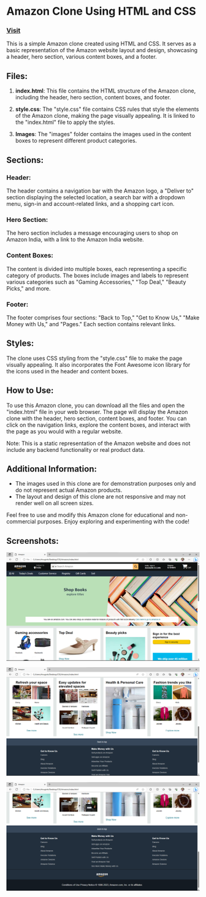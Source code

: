 # Amazon Clone Using HTML and CSS
### [Visit](https://anugrahprathap.github.io/AmazonClone/)
This is a simple Amazon clone created using HTML and CSS. It serves as a basic representation of the Amazon website layout and design, showcasing a header, hero section, various content boxes, and a footer.

## Files:

1. **index.html**: This file contains the HTML structure of the Amazon clone, including the header, hero section, content boxes, and footer.

2. **style.css**: The "style.css" file contains CSS rules that style the elements of the Amazon clone, making the page visually appealing. It is linked to the "index.html" file to apply the styles.

3. **Images**: The "images" folder contains the images used in the content boxes to represent different product categories.

## Sections:

### Header:
The header contains a navigation bar with the Amazon logo, a "Deliver to" section displaying the selected location, a search bar with a dropdown menu, sign-in and account-related links, and a shopping cart icon.

### Hero Section:
The hero section includes a message encouraging users to shop on Amazon India, with a link to the Amazon India website.

### Content Boxes:
The content is divided into multiple boxes, each representing a specific category of products. The boxes include images and labels to represent various categories such as "Gaming Accessories," "Top Deal," "Beauty Picks," and more.

### Footer:
The footer comprises four sections: "Back to Top," "Get to Know Us," "Make Money with Us," and "Pages." Each section contains relevant links.

## Styles:
The clone uses CSS styling from the "style.css" file to make the page visually appealing. It also incorporates the Font Awesome icon library for the icons used in the header and content boxes.

## How to Use:
To use this Amazon clone, you can download all the files and open the "index.html" file in your web browser. The page will display the Amazon clone with the header, hero section, content boxes, and footer. You can click on the navigation links, explore the content boxes, and interact with the page as you would with a regular website.

Note: This is a static representation of the Amazon website and does not include any backend functionality or real product data.

## Additional Information:
- The images used in this clone are for demonstration purposes only and do not represent actual Amazon products.
- The layout and design of this clone are not responsive and may not render well on all screen sizes.

Feel free to use and modify this Amazon clone for educational and non-commercial purposes. Enjoy exploring and experimenting with the code!

## Screenshots:

![Alt text](Screenshots/amazon.png "")

![Alt text](Screenshots/amazon-1.png "")

![Alt text](Screenshots/amazon-2.png "")
